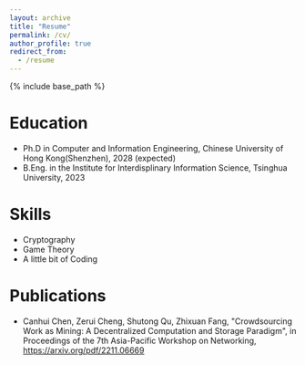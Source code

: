 ```yaml
---
layout: archive
title: "Resume"
permalink: /cv/
author_profile: true
redirect_from:
  - /resume
---
```


{% include base_path %}

Education
======
* Ph.D in Computer and Information Engineering, Chinese University of Hong Kong(Shenzhen), 2028 (expected)
* B.Eng. in the Institute for Interdisplinary Information Science, Tsinghua University, 2023
  
Skills
======
* Cryptography
* Game Theory
* A little bit of Coding

Publications
======
* Canhui Chen, Zerui Cheng, Shutong Qu, Zhixuan Fang, "Crowdsourcing Work as Mining: A Decentralized Computation and Storage Paradigm", in Proceedings of the 7th Asia-Pacific Workshop on Networking, https://arxiv.org/pdf/2211.06669

